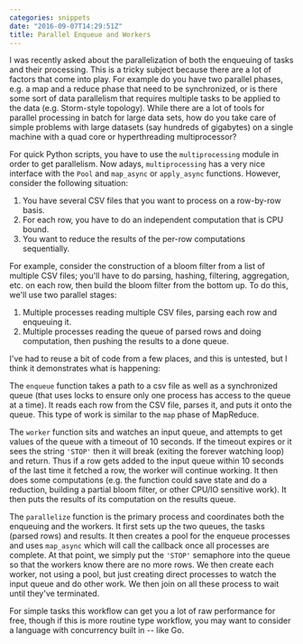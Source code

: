 ```yaml
---
categories: snippets
date: "2016-09-07T14:29:51Z"
title: Parallel Enqueue and Workers
---
```


I was recently asked about the parallelization of both the enqueuing of tasks and their processing. This is a tricky subject because there are a lot of factors that come into play. For example do you have two parallel phases, e.g. a map and a reduce phase that need to be synchronized, or is there some sort of data parallelism that requires multiple tasks to be applied to the data (e.g. Storm-style topology). While there are a lot of tools for parallel processing in batch for large data sets, how do you take care of simple problems with large datasets (say hundreds of gigabytes) on a single machine with a quad core or hyperthreading multiprocessor?

For quick Python scripts, you have to use the `multiprocessing` module in order to get parallelism. Now adays, `multiprocessing` has a very nice interface with the `Pool` and `map_async` or `apply_async` functions. However, consider the following situation:

1. You have several CSV files that you want to process on a row-by-row basis.
2. For each row, you have to do an independent computation that is CPU bound.
3. You want to reduce the results of the per-row computations sequentially.

For example, consider the construction of a bloom filter from a list of multiple CSV files; you'll have to do parsing, hashing, filtering, aggregation, etc. on each row, then build the bloom filter from the bottom up. To do this, we'll use two parallel stages:

1. Multiple processes reading multiple CSV files, parsing each row and enqueuing it.
2. Multiple processes reading the queue of parsed rows and doing computation, then pushing the results to a done queue.

I've had to reuse a bit of code from a few places, and this is untested, but I think it demonstrates what is happening:

<script src="https://gist.github.com/bbengfort/09192d108a4998c1cbcb009861bd8e29.js"></script>


The `enqueue` function takes a path to a csv file as well as a synchronized queue (that uses locks to ensure only one process has access to the queue at a time). It reads each row from the CSV file, parses it, and puts it onto the queue. This type of work is similar to the `map` phase of MapReduce.

The `worker` function sits and watches an input queue, and attempts to get values of the queue with a timeout of 10 seconds. If the timeout expires or it sees the string `'STOP'` then it will break (exiting the forever watching loop) and return. Thus if a row gets added to the input queue within 10 seconds of the last time it fetched a row, the worker will continue working. It then does some computations (e.g. the function could save state and do a reduction, building a partial bloom filter, or other CPU/IO sensitive work). It then puts the results of its computation on the results queue.

The `parallelize` function is the primary process and coordinates both the enqueuing and the workers. It first sets up the two queues, the tasks (parsed rows) and results. It then creates a pool for the enqueue processes and uses `map_async` which will call the callback once all processes are complete. At that point, we simply put the `'STOP'` semaphore into the queue so that the workers know there are no more rows. We then create each worker, not using a pool, but just creating direct processes to watch the input queue and do other work. We then join on all these process to wait until they've terminated.

For simple tasks this workflow can get you a lot of raw performance for free, though if this is more routine type workflow, you may want to consider a language with concurrency built in -- like Go. 
